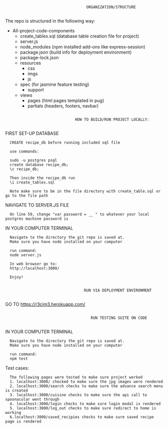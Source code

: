 ~~~~~~~~~~~~~~~~~~~~~~~~~~~~~~~~~~~~~~~~~~~~~~ReciMe~~~~~~~~~~~~~~~~~~~~~~~~~~~~~~~~~~~~~~~~~~~~~~~~~~

                                    ORGANIZATION/STRUCTURE
                                                
~~~~~~~~~~~~~~~~~~~~~~~~~~~~~~~~~~~~~~~~~~~~~~~~~~~~~~~~~~~~~~~~~~~~~~~~~~~~~~~~~~~~~~~~~~~~~~~~~~~~~~

The repo is structured in the following way:
  - All-project-code-components
    - create_tables.sql (database table creation file for project)
    - server.js
    - node_modules (npm installed add-ons like express-session)
    - package.json (build info for deployment environment)
    - package-lock.json
    - resources
      - css 
      - imgs
      - js
     - spec (for jasmine feature testing)
       - support
     - views
       - pages (html pages templated in pug)
       - partials (headers, footers, navbar)

~~~~~~~~~~~~~~~~~~~~~~~~~~~~~~~~~~~~~~~~~~~~~~~~~~~~~~~~~~~~~~~~~~~~~~~~~~~~~~~~~~~~~~~~~~~~~~~~~~~~~~
                                           
                               HOW TO BUILD/RUN PROJECT LOCALLY:
  
~~~~~~~~~~~~~~~~~~~~~~~~~~~~~~~~~~~~~~~~~~~~~~~~~~~~~~~~~~~~~~~~~~~~~~~~~~~~~~~~~~~~~~~~~~~~~~~~~~~~~~
FIRST SET-UP DATABASE

      CREATE recipe_db before running included sql file

      use commands:

      sudo -u postgres psql
      create database recipe_db;
      \c recipe_db;

      Then inside the recipe_db run
      \i create_tables.sql

      Note make sure to be in the file directory with create_table.sql or go to the file path
    
NAVIGATE TO SERVER.JS FILE

      On line 59, change "var password = __ " to whatever your local postgres machine password is
       
IN YOUR COMPUTER TERMINAL

      Navigate to the directory the git repo is saved at.
      Make sure you have node installed on your computer
      
      run command:
      node server.js
      
      In web browser go to:
      http://localhost:3000/
      
      Enjoy!
~~~~~~~~~~~~~~~~~~~~~~~~~~~~~~~~~~~~~~~~~~~~~~~~~~~~~~~~~~~~~~~~~~~~~~~~~~~~~~~~~~~~~~~~~~~~~~~~~~~~~~

                                   RUN VIA DEPLOYMENT ENVIRONMENT
                                            
~~~~~~~~~~~~~~~~~~~~~~~~~~~~~~~~~~~~~~~~~~~~~~~~~~~~~~~~~~~~~~~~~~~~~~~~~~~~~~~~~~~~~~~~~~~~~~~~~~~~~~
GO TO https://r3cim3.herokuapp.com/
~~~~~~~~~~~~~~~~~~~~~~~~~~~~~~~~~~~~~~~~~~~~~~~~~~~~~~~~~~~~~~~~~~~~~~~~~~~~~~~~~~~~~~~~~~~~~~~~~~~~~~

                                      RUN TESTING SUITE ON CODE
                                              
~~~~~~~~~~~~~~~~~~~~~~~~~~~~~~~~~~~~~~~~~~~~~~~~~~~~~~~~~~~~~~~~~~~~~~~~~~~~~~~~~~~~~~~~~~~~~~~~~~~~~~
IN YOUR COMPUTER TERMINAL

      Navigate to the directory the git repo is saved at.
      Make sure you have node installed on your computer
      
      run command:
      npm test
      
Test cases:

      The following pages were tested to make sure project worked
      1. localhost:3000/ checked to make sure the jpg images were rendered
      2. localhost:3000/search checks to make sure the advance search menu is created
      3. localhost:3000/cuisine checks to make sure the api call to spoonacular went through
      4. localhost:3000/login checks to make sure login modal is rendered
      5. localhost:3000/log_out checks to make sure redirect to home is working
      6.localhost:3000/saved_recipies checks to make sure saved recipe page is rendered
      
